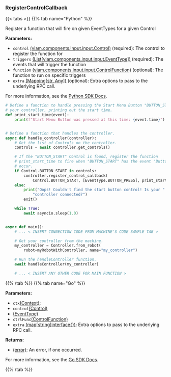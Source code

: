 ### RegisterControlCallback

{{< tabs >}}
{{% tab name="Python" %}}

Register a function that will fire on given EventTypes for a given Control

**Parameters:**

- `control` [(viam.components.input.input.Control)](<INSERT PARAM TYPE LINK>) (required): The control to register the function for
- `triggers` [(List[viam.components.input.input.EventType])](<INSERT PARAM TYPE LINK>) (required): The events that will trigger the function
- `function` [(viam.components.input.input.ControlFunction)](<INSERT PARAM TYPE LINK>) (optional): The function to run on specific triggers
- `extra` [(Mapping[str, Any])](<INSERT PARAM TYPE LINK>) (optional): Extra options to pass to the underlying RPC call.


For more information, see the [Python SDK Docs](https://python.viam.dev/autoapi/viam/components/input/client/index.html#viam.components.input.client.ControllerClient.register_control_callback).

``` python {class="line-numbers linkable-line-numbers"}
# Define a function to handle pressing the Start Menu Button "BUTTON_START" on
# your controller, printing out the start time.
def print_start_time(event):
    print(f"Start Menu Button was pressed at this time: {event.time}")


# Define a function that handles the controller.
async def handle_controller(controller):
    # Get the list of Controls on the controller.
    controls = await controller.get_controls()

    # If the "BUTTON_START" Control is found, register the function
    # print_start_time to fire when "BUTTON_START" has the event "ButtonPress"
    # occur.
    if Control.BUTTON_START in controls:
        controller.register_control_callback(
            Control.BUTTON_START, [EventType.BUTTON_PRESS], print_start_time)
    else:
        print("Oops! Couldn't find the start button control! Is your "
            "controller connected?")
        exit()

    while True:
        await asyncio.sleep(1.0)


async def main():
    # ... < INSERT CONNECTION CODE FROM MACHINE'S CODE SAMPLE TAB >

    # Get your controller from the machine.
    my_controller = Controller.from_robot(
        robot=myRobotWithController, name="my_controller")

    # Run the handleController function.
    await handleController(my_controller)

    # ... < INSERT ANY OTHER CODE FOR MAIN FUNCTION >

```

{{% /tab %}}
{{% tab name="Go" %}}

**Parameters:**

- `ctx`[(Context)](https://pkg.go.dev/context#ctx):
- `control`[(Control)](<INSERT PARAM TYPE LINK>)
- [(EventType)](<INSERT PARAM TYPE LINK>)
- `ctrlFunc`[(ControlFunction)](<INSERT PARAM TYPE LINK>)
- `extra` [(map[string]interface\{\})](https://go.dev/blog/maps): Extra options to pass to the underlying RPC call.

**Returns:**

- [(error)](https://pkg.go.dev/builtin#error): An error, if one occurred.

For more information, see the [Go SDK Docs](https://pkg.go.dev/go.viam.com/rdk/components/input#Controller).

{{% /tab %}}
